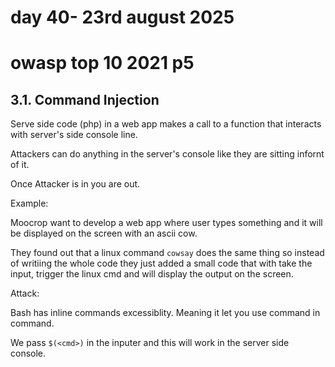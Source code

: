# day 40- 23rd august 2025

# owasp top 10 2021 p5

## 3.1. Command Injection

Serve side code (php) in a web app makes a call to a function that interacts with server's side console line.

Attackers can do anything in the server's console like they are sitting infornt of it.

Once Attacker is in you are out.

Example:

Moocrop want to develop a web app where user types something and it will be displayed on the screen with an ascii cow.

They found out that a linux command `cowsay` does the same thing so instead of writiing the whole code they just added a small code that with take the input, trigger the linux cmd and will display the output on the screen.

Attack:

Bash has inline commands excessiblity. Meaning it let you use command in command.

We pass `$(<cmd>)` in the inputer and this will work in the server side console.
